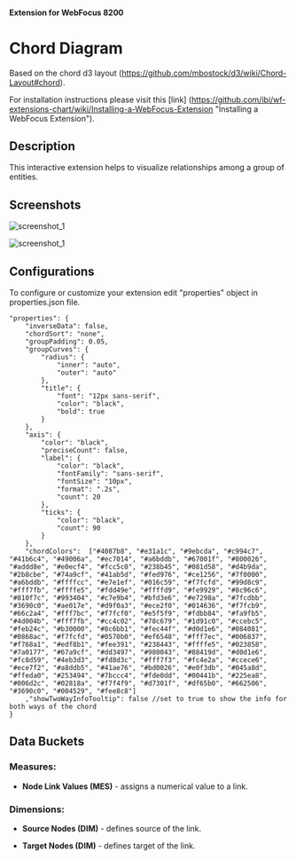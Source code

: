 #### Extension for WebFocus 8200

# Chord Diagram

Based on the chord d3 layout (https://github.com/mbostock/d3/wiki/Chord-Layout#chord).

For installation instructions please visit this [link] (https://github.com/ibi/wf-extensions-chart/wiki/Installing-a-WebFocus-Extension "Installing a WebFocus Extension").

## Description

This interactive extension helps to visualize relationships among a group of entities.

## Screenshots

![screenshot_1](https://github.com/ibi/wf-extensions-chart/blob/master/com.ibi.chord/screenshots/1.png)

![screenshot_1](https://github.com/ibi/wf-extensions-chart/blob/master/com.ibi.chord/screenshots/2.png)

## Configurations

To configure or customize your extension edit "properties" object in properties.json file.
	
	"properties": {
		"inverseData": false,
		"chordSort": "none",
		"groupPadding": 0.05,
		"groupCurves": {
			"radius": {
				"inner": "auto",
				"outer": "auto"
			},
			"title": {
				"font": "12px sans-serif",
				"color": "black",
				"bold": true
			}
		},
		"axis": {
			"color": "black",
			"preciseCount": false,
			"label": {
				"color": "black",
				"fontFamily": "sans-serif",
				"fontSize": "10px",
				"format": ".2s",
				"count": 20
			},
			"ticks": {
				"color": "black",
				"count": 90
			}
		},
		"chordColors":  ["#4087b8", "#e31a1c", "#9ebcda", "#c994c7", "#41b6c4", "#49006a", "#ec7014", "#a6bddb", "#67001f", "#800026", "#addd8e", "#e0ecf4", "#fcc5c0", "#238b45", "#081d58", "#d4b9da", "#2b8cbe", "#74a9cf", "#41ab5d", "#fed976", "#ce1256", "#7f0000", "#a6bddb", "#ffffcc", "#e7e1ef", "#016c59", "#f7fcfd", "#99d8c9", "#fff7fb", "#ffffe5", "#fdd49e", "#ffffd9", "#fe9929", "#8c96c6", "#810f7c", "#993404", "#c7e9b4", "#bfd3e6", "#e7298a", "#7fcdbb", "#3690c0", "#ae017e", "#d9f0a3", "#ece2f0", "#014636", "#f7fcb9", "#66c2a4", "#fff7bc", "#f7fcf0", "#e5f5f9", "#fdbb84", "#fa9fb5", "#4d004b", "#fff7fb", "#cc4c02", "#78c679", "#1d91c0", "#ccebc5", "#feb24c", "#b30000", "#8c6bb1", "#fec44f", "#d0d1e6", "#084081", "#0868ac", "#f7fcfd", "#0570b0", "#ef6548", "#fff7ec", "#006837", "#f768a1", "#edf8b1", "#fee391", "#238443", "#ffffe5", "#023858", "#7a0177", "#67a9cf", "#dd3497", "#980043", "#88419d", "#d0d1e6", "#fc8d59", "#4eb3d3", "#fd8d3c", "#fff7f3", "#fc4e2a", "#ccece6", "#ece7f2", "#a8ddb5", "#41ae76", "#bd0026", "#e0f3db", "#045a8d", "#ffeda0", "#253494", "#7bccc4", "#fde0dd", "#00441b", "#225ea8", "#006d2c", "#02818a", "#f7f4f9", "#d7301f", "#df65b0", "#662506", "#3690c0", "#004529", "#fee8c8"]
		,"showTwoWayInfoTooltip": false //set to true to show the info for both ways of the chord
	}

## Data Buckets

### Measures:

* **Node Link Values (MES)** - assigns a numerical value to a link.

### Dimensions:

* **Source Nodes (DIM)** - defines source of the link.

* **Target Nodes (DIM)** - defines target of the link.

